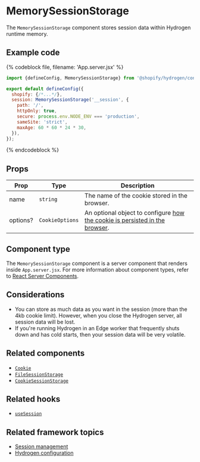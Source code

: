 # MemorySessionStorage


The `MemorySessionStorage` component stores session data within Hydrogen runtime memory.

## Example code

{% codeblock file, filename: 'App.server.jsx' %}

```jsx
import {defineConfig, MemorySessionStorage} from '@shopify/hydrogen/config';

export default defineConfig({
  shopify: {/*...*/},
  session: MemorySessionStorage('__session', {
    path: '/',
    httpOnly: true,
    secure: process.env.NODE_ENV === 'production',
    sameSite: 'strict',
    maxAge: 60 * 60 * 24 * 30,
  }),
});
```

{% endcodeblock %}

## Props

| Prop     | Type                       | Description                                                                                                                                                |
| -------- | -------------------------- | ---------------------------------------------------------------------------------------------------------------------------------------------------------- |
| name     | <code>string</code>        | The name of the cookie stored in the browser.                                                                                                              |
| options? | <code>CookieOptions</code> | An optional object to configure [how the cookie is persisted in the browser](https://shopify.dev/api/hydrogen/components/framework/cookie#cookie-options). |

## Component type

The `MemorySessionStorage` component is a server component that renders inside `App.server.jsx`. For more information about component types, refer to [React Server Components](https://shopify.dev/custom-storefronts/hydrogen/react-server-components).

## Considerations

- You can store as much data as you want in the session (more than the 4kb cookie limit). However, when you close the Hydrogen server, all session data will be lost.
- If you're running Hydrogen in an Edge worker that frequently shuts down and has cold starts, then your session data will be very volatile.

## Related components

- [`Cookie`](https://shopify.dev/api/hydrogen/components/framework/cookie)
- [`FileSessionStorage`](https://shopify.dev/api/hydrogen/components/framework/filesessionstorage)
- [`CookieSessionStorage`](https://shopify.dev/api/hydrogen/components/framework/cookiesessionstorage)

## Related hooks

- [`useSession`](https://shopify.dev/api/hydrogen/hooks/framework/usesession)

## Related framework topics

- [Session management](https://shopify.dev/custom-storefronts/hydrogen/sessions)
- [Hydrogen configuration](https://shopify.dev/custom-storefronts/hydrogen/configuration)
